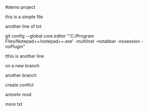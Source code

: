 #demo project

this is a simple file

another line of txt

git config --global core.editor "'C:/Program Files/Notepad++/notepad++.exe' -multiInst -notabbar -nosession -noPlugin"

tthis is another line

on a new branch

another branch

create confict

antoehr mod

more txt
